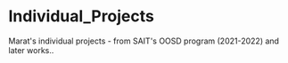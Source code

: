 # Individual_Projects
Marat's individual projects - from SAIT's OOSD program (2021-2022) and later works..
